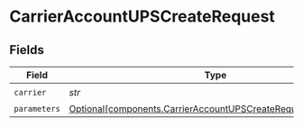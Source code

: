 # CarrierAccountUPSCreateRequest


## Fields

| Field                                                                                                                                | Type                                                                                                                                 | Required                                                                                                                             | Description                                                                                                                          | Example                                                                                                                              |
| ------------------------------------------------------------------------------------------------------------------------------------ | ------------------------------------------------------------------------------------------------------------------------------------ | ------------------------------------------------------------------------------------------------------------------------------------ | ------------------------------------------------------------------------------------------------------------------------------------ | ------------------------------------------------------------------------------------------------------------------------------------ |
| `carrier`                                                                                                                            | *str*                                                                                                                                | :heavy_check_mark:                                                                                                                   | N/A                                                                                                                                  | ups                                                                                                                                  |
| `parameters`                                                                                                                         | [Optional[components.CarrierAccountUPSCreateRequestParameters]](../../models/components/carrieraccountupscreaterequestparameters.md) | :heavy_minus_sign:                                                                                                                   | N/A                                                                                                                                  |                                                                                                                                      |